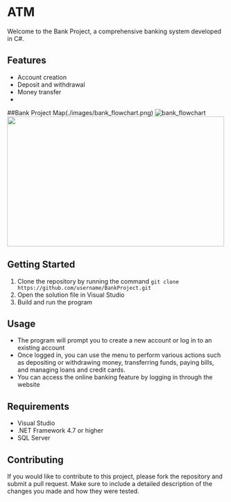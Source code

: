 # ATM
Welcome to the Bank Project, a comprehensive banking system developed in C#.
## Features
- Account creation
- Deposit and withdrawal
- Money transfer
- 
##Bank Project Map(./images/bank_flowchart.png)
![bank_flowchart](https://user-images.githubusercontent.com/113901667/212425073-1ecee820-61b0-4357-b118-a0027423ee17.png )
<img src="./[images/screenshot.png](https://user-images.githubusercontent.com/113901667/212425073-1ecee820-61b0-4357-b118-a0027423ee17.png )" width="500" height="300">

## Getting Started
1. Clone the repository by running the command `git clone https://github.com/username/BankProject.git`
2. Open the solution file in Visual Studio
3. Build and run the program

## Usage
- The program will prompt you to create a new account or log in to an existing account
- Once logged in, you can use the menu to perform various actions such as depositing or withdrawing money, transferring funds, paying bills, and managing loans and credit cards.
- You can access the online banking feature by logging in through the website

## Requirements
- Visual Studio
- .NET Framework 4.7 or higher
- SQL Server

## Contributing
If you would like to contribute to this project, please fork the repository and submit a pull request. Make sure to include a detailed description of the changes you made and how they were tested.
